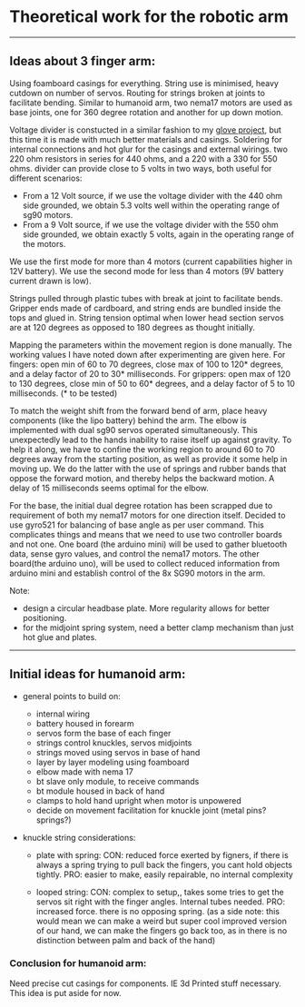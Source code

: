 # Theoretical work for the robotic arm
***

## Ideas about 3 finger arm:
Using foamboard casings for everything. String use is minimised, heavy cutdown on number of servos.
Routing for strings broken at joints to facilitate bending. Similar to humanoid arm, two nema17 motors are used as base joints, one for 360 degree rotation and another for up down motion.

Voltage divider is constucted in a similar fashion to my [glove project](https://github.com/Roboramv2/Command-gloves), but this time it is made with much better materials and casings. Soldering for internal connections and hot glur for the casings and external wirings. two 220 ohm resistors in series for 440 ohms, and a 220 with a 330 for 550 ohms. divider can provide close to 5 volts in two ways, both useful for different scenarios:
* From a 12 Volt source, if we use the voltage divider with the 440 ohm side grounded, we obtain 5.3 volts well within the operating range of sg90 motors.
* From a 9 Volt source, if we use the voltage divider with the 550 ohm side grounded, we obtain exactly 5 volts, again in the operating range of the motors.

We use the first mode for more than 4 motors (current capabilities higher in 12V battery). We use the second mode for less than 4 motors (9V battery current drawn is low).

Strings pulled through plastic tubes with break at joint to facilitate bends. Gripper ends made of cardboard, and string ends are bundled inside the tops and glued in. String tension optimal when lower head section servos are at 120 degrees as opposed to 180 degrees as thought initially.

Mapping the parameters within the movement region is done manually. The working values I have noted down after experimenting are given here. For fingers: open min of 60 to 70 degrees, close max of 100 to 120* degrees, and a delay factor of 20 to 30* milliseconds. For grippers: open max of 120 to 130 degrees, close min of 50 to 60* degrees, and a delay factor of 5 to 10 milliseconds. (* to be tested)

To match the weight shift from the forward bend of arm, place heavy components (like the lipo battery) behind the arm. The elbow is implemented with dual sg90 servos operated simultaneously. This unexpectedly lead to the hands inability to raise itself up against gravity. To help it along, we have to confine the working region to around 60 to 70 degrees away from the starting position, as well as provide it some help in moving up. We do the latter with the use of springs and rubber bands that oppose the forward motion, and thereby helps the backward motion. A delay of 15 milliseconds seems optimal for the elbow.

For the base, the initial dual degree rotation has been scrapped due to requirement of both my nema17 motors for one direction itself. Decided to use gyro521 for balancing of base angle as per user command. This complicates things and means that we need to use two controller boards and not one. One board (the arduino mini) will be used to gather bluetooth data, sense gyro values, and control the nema17 motors. The other board(the arduino uno), will be used to collect reduced information from arduino mini and establish control of the 8x SG90 motors in the arm. 

Note: 
* design a circular headbase plate. More regularity allows for better positioning.
* for the midjoint spring system, need a better clamp mechanism than just hot glue and plates.

***
## Initial ideas for humanoid arm:
* general points to build on:
    * internal wiring
    * battery housed in forearm
    * servos form the base of each finger
    * strings control knuckles, servos midjoints
    * strings moved using servos in base of hand
    * layer by layer modeling using foamboard
    * elbow made with nema 17
    * bt slave only module, to receive commands
    * bt module housed in back of hand
    * clamps to hold hand upright when motor is unpowered
    * decide on movement facilitation for knuckle joint (metal pins? springs?)

* knuckle string considerations:
  * plate with spring:
    CON: reduced force exerted by figners, if there is always a spring trying to pull back the fingers, you cant hold objects tightly.
    PRO: easier to make, easily repairable, no internal complexity

  * looped string:
    CON: complex to setup,, takes some tries to get the servos sit right with the finger angles. Internal tubes needed.
    PRO: increased force. there is no opposing spring. (as a side note: this would mean we can make a weird but super cool improved version of our hand, we can make the fingers go back too, as in there is no distinction between palm and back of the hand)

### Conclusion for humanoid arm:
Need precise cut casings for components. IE 3d Printed stuff necessary. This idea is put aside for now.
